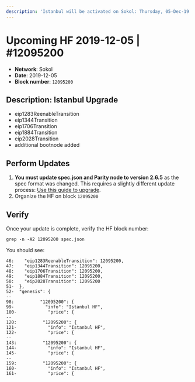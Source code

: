 ```yaml
---
description: 'Istanbul will be activated on Sokol: Thursday, 05-Dec-19 at ~ 11:00 UTC'
---
```


# Upcoming HF  2019-12-05 \| \#12095200

* **Network**: Sokol
* **Date**: 2019-12-05
* **Block number**: `12095200`

## Description: Istanbul Upgrade

* eip1283ReenableTransition
* eip1344Transition
* eip1706Transition
* eip1884Transition
* eip2028Transition
* additional bootnode added

## Perform Updates

1. **You must update spec.json and Parity node to version 2.6.5** as the spec format was changed. This requires a slightly different update process: [Use this guide to upgrade](https://forum.poa.network/t/istanbul-activation-on-sokol/3161).
2. Organize the HF on block `12095200`

## Verify

Once your update is complete, verify the HF block number:

```text
grep -n -A2 12095200 spec.json
```

You should see:

```text
46:    "eip1283ReenableTransition": 12095200,
47:    "eip1344Transition": 12095200,
48:    "eip1706Transition": 12095200,
49:    "eip1884Transition": 12095200,
50:    "eip2028Transition": 12095200
51-  },
52-  "genesis": {
--
98:          "12095200": {
99-            "info": "Istanbul HF",
100-            "price": {
--
120:          "12095200": {
121-            "info": "Istanbul HF",
122-            "price": {
--
143:          "12095200": {
144-            "info": "Istanbul HF",
145-            "price": {
--
159:          "12095200": {
160-            "info": "Istanbul HF",
161-            "price": {
```

